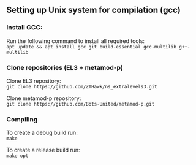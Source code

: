 ## Setting up Unix system for compilation (gcc)

### Install GCC:

Run the following command to install all required tools:  
`apt update && apt install gcc git build-essential gcc-multilib g++-multilib`

### Clone repositories (EL3 + metamod-p)

Clone EL3 repository:  
`git clone https://github.com/ZTHawk/ns_extralevels3.git`

Clone metamod-p repository:  
`git clone https://github.com/Bots-United/metamod-p.git`

### Compiling

To create a debug build run:  
`make`

To create a release build run:  
`make opt`